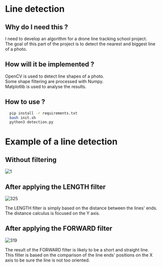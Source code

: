 # Line detection
## Why do I need this ?  
I need to develop an algorithm for a drone line tracking school project.  
The goal of this part of the project is to detect the nearest and biggest line of a photo.  

## How will it be implemented ?
OpenCV is used to detect line shapes of a photo.  
Some shape filtering are processed with Numpy.  
Matplotlib is used to analyse the results.  

## How to use ?
```bash
  pip install -r requirements.txt
  bash init.sh
  python3 detection.py
```
# Example of a line detection
## Without filtering  
![1](https://github.com/Thomas7997/linedetection/assets/45339466/bea02402-fcaf-4c34-b0e3-fa52dd0eab67)

## After applying the LENGTH filter  
![325](https://github.com/Thomas7997/linedetection/assets/45339466/4eb8e5e5-a76b-4d17-8525-68c21775fe69)

The LENGTH filter is simply based on the distance between the lines' ends.  
The distance calculus is focused on the Y axis.  

## After applying the FORWARD filter  
![319](https://github.com/Thomas7997/linedetection/assets/45339466/930d1927-8eef-448b-8703-e5b4723b4080)

The result of the FORWARD filter is likely to be a short and straight line.  
This filter is based on the comparison of the line ends' positions on the X axis to be sure the line is not too oriented.  
